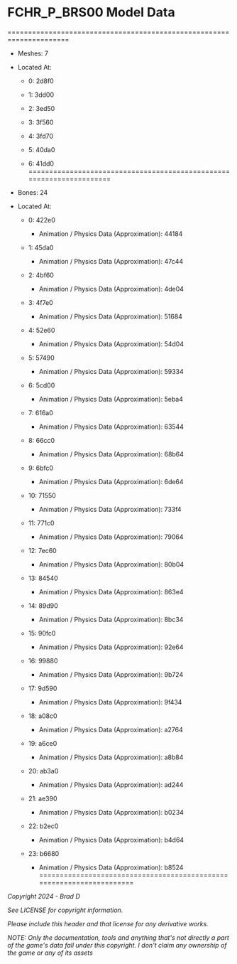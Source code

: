 # FCHR_P_BRS00 Model Data
=====================================================================

* Meshes: 7

* Located At:

  * 0: 2d8f0

  * 1: 3dd00

  * 2: 3ed50

  * 3: 3f560

  * 4: 3fd70

  * 5: 40da0

  * 6: 41dd0
=====================================================================

* Bones: 24

* Located At:

  * 0: 422e0

    * Animation / Physics Data (Approximation): 44184

  * 1: 45da0

    * Animation / Physics Data (Approximation): 47c44

  * 2: 4bf60

    * Animation / Physics Data (Approximation): 4de04

  * 3: 4f7e0

    * Animation / Physics Data (Approximation): 51684

  * 4: 52e60

    * Animation / Physics Data (Approximation): 54d04

  * 5: 57490

    * Animation / Physics Data (Approximation): 59334

  * 6: 5cd00

    * Animation / Physics Data (Approximation): 5eba4

  * 7: 616a0

    * Animation / Physics Data (Approximation): 63544

  * 8: 66cc0

    * Animation / Physics Data (Approximation): 68b64

  * 9: 6bfc0

    * Animation / Physics Data (Approximation): 6de64

  * 10: 71550

    * Animation / Physics Data (Approximation): 733f4

  * 11: 771c0

    * Animation / Physics Data (Approximation): 79064

  * 12: 7ec60

    * Animation / Physics Data (Approximation): 80b04

  * 13: 84540

    * Animation / Physics Data (Approximation): 863e4

  * 14: 89d90

    * Animation / Physics Data (Approximation): 8bc34

  * 15: 90fc0

    * Animation / Physics Data (Approximation): 92e64

  * 16: 99880

    * Animation / Physics Data (Approximation): 9b724

  * 17: 9d590

    * Animation / Physics Data (Approximation): 9f434

  * 18: a08c0

    * Animation / Physics Data (Approximation): a2764

  * 19: a6ce0

    * Animation / Physics Data (Approximation): a8b84

  * 20: ab3a0

    * Animation / Physics Data (Approximation): ad244

  * 21: ae390

    * Animation / Physics Data (Approximation): b0234

  * 22: b2ec0

    * Animation / Physics Data (Approximation): b4d64

  * 23: b6680

    * Animation / Physics Data (Approximation): b8524
=====================================================================

*Copyright 2024 - Brad D*

*See LICENSE for copyright information.*

*Please include this header and that license for any derivative works.*

*NOTE: Only the documentation, tools and anything that's not directly a part of the game's data fall under this copyright. I don't claim any ownership of the game or any of its assets*
